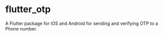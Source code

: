 # flutter_otp

A Flutter package for iOS and Android for sending and verifying OTP to a Phone number.